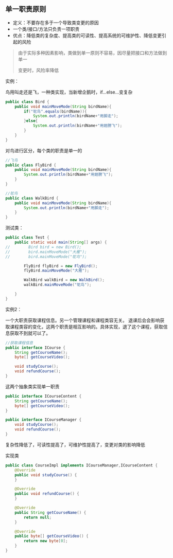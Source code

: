 ## 单一职责原则

* 定义：不要存在多于一个导致类变更的原因
* 一个类/接口/方法只负责一项职责
* 优点：降低类的复杂度、提高类的可读性、提高系统的可维护性、降低变更引起的风险

> 由于实际多种因素影响，类做到单一原则不容易，因尽量把接口和方法做到单一
>
> 变更时，风险率降低

实例：

鸟用叫走还是飞，一种类实现，当新增企鹅时，if...else...变复杂

```java
public class Bird {
    public void mainMoveMode(String birdName){
        if("鸵鸟".equals(birdName)){
            System.out.println(birdName+"用脚走");
        }else{
            System.out.println(birdName+"用翅膀飞");
        }
    }
}
```

对鸟进行区分，每个类的职责是单一的

```java
//飞鸟
public class FlyBird {
    public void mainMoveMode(String birdName){
        System.out.println(birdName+"用翅膀飞");
    }
}
```

```java
//鸵鸟
public class WalkBird {
    public void mainMoveMode(String birdName){
        System.out.println(birdName+"用脚走");
    }
}
```

测试类：

```java
public class Test {
    public static void main(String[] args) {
//        Bird bird = new Bird();
//        bird.mainMoveMode("大雁");
//        bird.mainMoveMode("鸵鸟");

        FlyBird flyBird = new FlyBird();
        flyBird.mainMoveMode("大雁");

        WalkBird walkBird = new WalkBird();
        walkBird.mainMoveMode("鸵鸟");

    }
}
```



实例2：

一个大职责获取课程信息。另一个管理课程和课程类容无关。 退课后会会影响获取课程类容的变化，这两个职责是相互影响的。具体实现，退了这个课程，获取信息获取不到就可以了。

```java
//获取课程信息
public interface ICourse {
    String getCourseName();
    byte[] getCourseVideo();

    void studyCourse();
    void refundCourse();
}
```

这两个抽象类实现单一职责

```java
public interface ICourseContent {
    String getCourseName();
    byte[] getCourseVideo();
}
```

```java
public interface ICourseManager {
    void studyCourse();
    void refundCourse();
}
```

复杂性降低了，可读性提高了，可维护性提高了，变更对类的影响降低

实现类

```java
public class CourseImpl implements ICourseManager,ICourseContent {
    @Override
    public void studyCourse() {
    }

    @Override
    public void refundCourse() {
    }

    @Override
    public String getCourseName() {
        return null;
    }

    @Override
    public byte[] getCourseVideo() {
        return new byte[0];
    }
}
```

